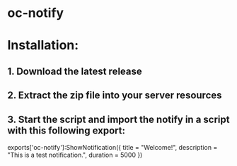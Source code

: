 # oc-notify

# Installation:
## 1. Download the latest release
## 2. Extract the zip file into your server resources
## 3. Start the script and import the notify in a script with this following export:

exports['oc-notify']:ShowNotification({
    title = "Welcome!",
    description = "This is a test notification.",
    duration = 5000
})

